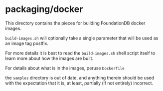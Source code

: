 # packaging/docker

This directory contains the pieces for building FoundationDB docker images.

`build-images.sh` will optionally take a single parameter that will be used as an
image tag postfix.

For more details it is best to read the `build-images.sh` shell script itself to
learn more about how the images are built.

For details about what is in the images, peruse `Dockerfile`

the `samples` directory is out of date, and anything therein should be used with
the expectation that it is, at least, partially (if not entirely) incorrect.
